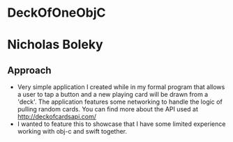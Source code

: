 # DeckOfOneObjC

# Nicholas Boleky

## Approach

* Very simple application I created while in my formal program that allows a user to tap a button and a new playing card will be drawn from a 'deck'. The application features some networking to handle the logic of pulling random cards. You can find more about the API used at http://deckofcardsapi.com/ 
* I wanted to feature this to showcase that I have some limited experience working with obj-c and swift together.

